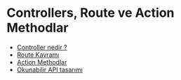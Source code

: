 # Controllers, Route ve Action Methodlar

- [Controller nedir ?](1-controller-nedir/)
- [Route Kavramı](2-route/)
- [Action Methodlar](3-action-methodlar/)
- [Okunabilir API tasarımı](4-okunabilir-api-tasarimi/)
